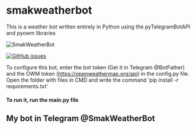 # smakweatherbot
This is a weather bot written entirely in Python using the pyTelegramBotAPI and pyowm libraries

![SmakWeatherBot](https://user-images.githubusercontent.com/60614340/122526933-83498b80-d023-11eb-8d58-18404973cdab.png)

[![GitHub issues](https://img.shields.io/github/issues/smaknomercy/smakweatherbot?color=blue&label=Project&style=flat-square)](https://github.com/smaknomercy/smakweatherbot/issues)

To configure this bot, enter the bot token (Get it in Telegram @BotFather) and the OWM token (https://openweathermap.org/api) in the config.py file.
Open the folder with files in CMD and write the command 'pip install -r requirements.txt'

#### To run it, run the main.py file

## My bot in Telegram @SmakWeatherBot

